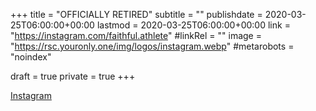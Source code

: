 +++
title = "OFFICIALLY RETIRED"
subtitle = ""
publishdate = 2020-03-25T06:00:00+00:00
lastmod = 2020-03-25T06:00:00+00:00
link = "https://instagram.com/faithful.athlete"
#linkRel = ""
image = "https://rsc.youronly.one/img/logos/instagram.webp"
#metarobots = "noindex"

draft = true
private = true
+++

[Instagram](https://instagram.com/faithful.athlete "Instagram")

